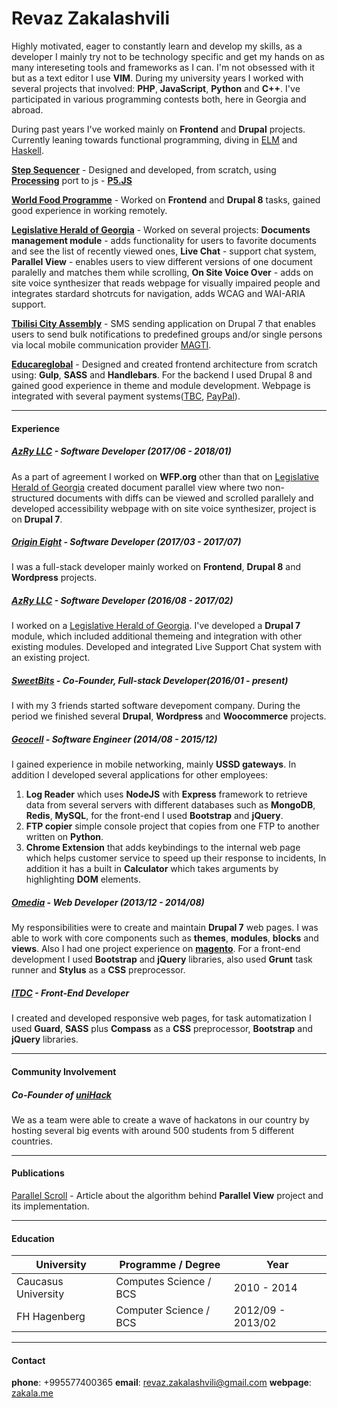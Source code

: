 # Revaz Zakalashvili

Highly motivated, eager to constantly learn and develop my skills, as a developer I mainly try not to be technology specific and get my hands on as many intereseting tools and frameworks as I can. I'm not obsessed with it but as a text editor I use **VIM**. During my university years I worked with several projects that involved: **PHP**, **JavaScript**, **Python** and **C++**. I've participated in various programming contests both, here in Georgia and abroad.

During past years I've worked mainly on **Frontend** and **Drupal** projects. Currently leaning towards functional programming, diving in [ELM](http://elm-lang.org/) and [Haskell](https://www.haskell.org).

**[Step Sequencer](http://zakala.me/controller/)** - Designed and developed, from scratch, using **[Processing](https://www.processing.org)** port to js - **[P5.JS](https://p5js.org)**

**[World Food Programme](http://www1.wfp.org)** - Worked on **Frontend** and **Drupal 8** tasks, gained good experience in working remotely.

**[Legislative Herald of Georgia](https://matsne.gov.ge/)** - Worked on several projects: **Documents management module** - adds functionality for users to favorite documents and see the list of recently viewed ones, **Live Chat** - support chat system, **Parallel View** - enables users to view different versions of one document paralelly and matches them while scrolling, **On Site Voice Over** - adds on site voice synthesizer that reads webpage for visually impaired people and integrates stardard shotrcuts for navigation, adds WCAG and WAI-ARIA support.

**[Tbilisi City Assembly](http://tbsakrebulo.gov.ge/?lng=eng)** - SMS sending application on Drupal 7 that enables users to send bulk notifications to predefined groups and/or single persons via local mobile communication provider [MAGTI](http://www.magticom.ge/).

**[Educareglobal](http://educareglobal.org/)** - Designed and created frontend architecture from scratch using: **Gulp**, **SASS** and **Handlebars**. For the backend I used Drupal 8 and gained good experience in theme and module development. Webpage is integrated with several payment systems([TBC](http://www.tbcbank.ge/), [PayPal](https://www.paypal.com/)).

----
#### Experience

##### [AzRy LLC](http://azry.com/) - **Software Developer (2017/06 - 2018/01)**

As a part of agreement I worked on **WFP.org** other than that on [Legislative Herald of Georgia](https://matsne.gov.ge/) created document parallel view where two non-structured documents with diffs can be viewed and scrolled parallely and developed accessibility webpage with on site voice synthesizer, project is on **Drupal 7**.


##### [Origin Eight](http://origineight.net/) - **Software Developer (2017/03 - 2017/07)**

I was a full-stack developer mainly worked on **Frontend**, **Drupal 8** and **Wordpress** projects.

##### [AzRy LLC](http://azry.com/) - **Software Developer (2016/08 - 2017/02)**

I worked on a [Legislative Herald of Georgia](https://matsne.gov.ge/). I've developed a **Drupal 7** module, which included additional themeing and integration with other existing modules. Developed and integrated Live Support Chat system with an existing project.


##### [SweetBits](http://sweetbits.co) - **Co-Founder, Full-stack Developer(2016/01 - present)**
I with my 3 friends started software devepoment company. During the period we finished several **Drupal**, **Wordpress** and **Woocommerce** projects.


##### [Geocell](http://geocell.ge) - **Software Engineer (2014/08 - 2015/12)**

I gained experience in mobile networking, mainly **USSD gateways**. In addition I developed several applications for other employees:

1.	**Log Reader** which uses **NodeJS** with **Express** framework to retrieve data from several servers with different databases such as **MongoDB**, **Redis**, **MySQL**, for the front-end I used **Bootstrap** and **jQuery**.
2.	**FTP copier** simple console project that copies from one FTP to another written on **Python**.
3.	**Chrome Extension** that adds keybindings to the internal web page which helps customer service to speed up their response to incidents, In addition it has a built in **Calculator** which takes arguments by highlighting **DOM** elements.


##### [Omedia](http://omedia.ge) - **Web Developer (2013/12 - 2014/08)**

My responsibilities were to create and maintain **Drupal 7** web pages. I was able to work with core components such as **themes**, **modules**, **blocks** and **views**. Also I had one project experience on **[magento](https://magento.com)**.
For a front-end development I used **Bootstrap** and **jQuery** libraries, also used **Grunt** task runner and **Stylus** as a **CSS** preprocessor.


##### [ITDC](http://itdc.ge) - **Front-End Developer**

I created and developed responsive web pages, for task automatization I used **Guard**, **SASS** plus  **Compass** as a **CSS** preprocessor, **Bootstrap** and **jQuery** libraries.

----

#### Community Involvement
##### Co-Founder of [uniHack](http://unihack.ge/en)

We as a team were able to create a wave of hackatons in our country by hosting several big events with around 500 students from 5 different countries.

----

#### Publications

[Parallel Scroll](https://medium.com/@revazi/parallel-scroll-330bbfc0f06d) - Article about the algorithm behind **Parallel View** project and its implementation.

----

#### Education
University | Programme / Degree| Year
------------ | ------------- | ------------
Caucasus University | Computes Science / BCS | 2010 - 2014
FH Hagenberg | Computer Science / BCS  | 2012/09 - 2013/02

----
#### Contact
**phone**: +995577400365    **email**: <revaz.zakalashvili@gmail.com>    **webpage**: [zakala.me](http://zakala.me/)

